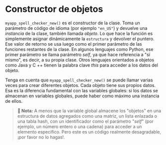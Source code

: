 # Constructor de objetos

`myapp_spell_checker_new()` es el constructor de la clase. Toma un parámetro de código de idioma (por ejemplo `"en_US"`) y devuelve una *instancia* de la clase, también llamada *objeto*. Lo que hace la función es simplemente asignar dinámicamente la `estructura` y devolver el puntero. Ese valor de retorno se usa luego como el primer parámetro de las funciones restantes de la clase. En algunos lenguajes como Python, ese primer parámetro se llama parámetro *self*, ya que hace referencia a "sí mismo", es decir, a su propia clase. Otros lenguajes orientados a objetos como Java y C ++ tienen la palabra clave *this* para acceder a los datos del objeto.

Tenga en cuenta que `myapp_spell_checker_new()` se puede llamar varias veces para crear diferentes objetos. Cada objeto tiene sus propios datos. Esa es la diferencia fundamental con las variables globales: si los datos se almacenan en variables globales, puede haber como máximo una instancia de ellos.

> **📌 Nota:** A menos que la variable global almacene los "objetos" en una estructura de datos agregados como una matriz, un lista enlazada o una tabla hash, con un identificador como el parámetro "*self*" (por ejemplo, un número entero o una cadena) para acceder a un elemento específico. Pero este es un código realmente desagradable, ¡por favor no lo hagas!.

<!-- POR HACER explicar new() (asignación en el montón) vs init() (asignación en la pila) y dar un ejemplo con init(). Pero el ejemplo también requiere el código *.c, por lo que quizás sea mejor agregar la explicación en una subsección posterior. -->